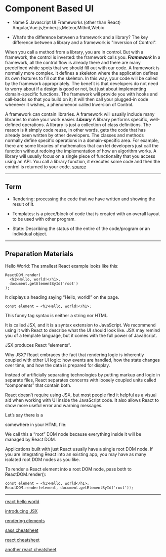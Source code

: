# Component Based UI

- Name 5 Javascript UI Frameworks (other than React)
Angular,Vue.js,Ember.js,Meteor,Mithril,Webix

- What’s the difference between a framework and a library?
The key difference between a library and a framework is "Inversion of Control".
 
When you call a method from a library, you are in control. But with a framework, the control is inverted: the framework calls you.
***Framework***
In a framework, all the control flow is already there and there are many predefined white spots that we should fill out with our code. A framework is normally more complex. It defines a skeleton where the application defines its own features to fill out the skeleton. In this way, your code will be called by the framework appropriately. The benefit is that developers do not need to worry about if a design is good or not, but just about implementing domain-specific functions. The framework will provide you with hooks and call-backs so that you build on it; it will then call your plugged-in code whenever it wishes, a phenomenon called Inversion of Control.
 
A framework can contain libraries. A framework will usually include many libraries to make your work easier.
***Library***
A library performs specific, well-defined operations. A library is just a collection of class definitions. The reason is it simply code reuse, in other words, gets the code that has already been written by other developers. The classes and methods normally define specific operations in a domain-specific area. For example, there are some libraries of mathematics that can let developers just call the function without redoing the implementation of how an algorithm works. A library will usually focus on a single piece of functionality that you access using an API. You call a library function, it executes some code and then the control is returned to your code.
[source](https://www.c-sharpcorner.com/UploadFile/a85b23/framework-vs-library/)

***

## Term

- Rendering: processing the code that we have written and showing the result of it.

- Templates: is a piece/block of code that is created with an overall layout to be used with other program.

- State: Describing the status of the entire of the code/program or an individual object.

***

## Preparation Materials
Hello World:
 The smallest React example looks like this:

```
ReactDOM.render(
  <h1>Hello, world!</h1>,
  document.getElementById('root')
);
```

It displays a heading saying “Hello, world!” on the page.

```
const element = <h1>Hello, world!</h1>;
```

This funny tag syntax is neither a string nor HTML.

It is called JSX, and it is a syntax extension to JavaScript. We recommend using it with React to describe what the UI should look like. JSX may remind you of a template language, but it comes with the full power of JavaScript.

JSX produces React “elements”.

Why JSX?
React embraces the fact that rendering logic is inherently coupled with other UI logic: how events are handled, how the state changes over time, and how the data is prepared for display.

Instead of artificially separating technologies by putting markup and logic in separate files, React separates concerns with loosely coupled units called “components” that contain both.

React doesn’t require using JSX, but most people find it helpful as a visual aid when working with UI inside the JavaScript code. It also allows React to show more useful error and warning messages.


Let’s say there is a <div> somewhere in your HTML file:

<div id="root"></div>
We call this a “root” DOM node because everything inside it will be managed by React DOM.

Applications built with just React usually have a single root DOM node. If you are integrating React into an existing app, you may have as many isolated root DOM nodes as you like.

To render a React element into a root DOM node, pass both to ReactDOM.render():

```
const element = <h1>Hello, world</h1>;
ReactDOM.render(element, document.getElementById('root'));
```
***
[react hello world](https://facebook.github.io/react/docs/hello-world.html)

[introducing JSX](https://facebook.github.io/react/docs/introducing-jsx.html)

[rendering elements](https://facebook.github.io/react/docs/rendering-elements.html)

[sass cheatsheet](https://devhints.io/sass)

[react cheatsheet](https://devhints.io/react)

[another react cheatsheet](https://reactcheatsheet.com/)